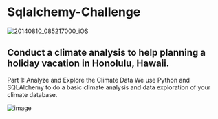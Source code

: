 # Sqlalchemy-Challenge

![20140810_085217000_iOS](https://github.com/carojasp12/Sqlalchemy-Challenge/assets/152667250/8ede628c-e367-4bb7-98b4-377d952ea975)

## Conduct a  climate analysis to help planning a holiday vacation in Honolulu, Hawaii.

Part 1: Analyze and Explore the Climate Data
We use Python and SQLAlchemy to do a basic climate analysis and data exploration of your climate database. 

![image](https://github.com/carojasp12/Sqlalchemy-Challenge/assets/152667250/7595b76d-5cb9-4e02-a956-d2b10b3909bf)
